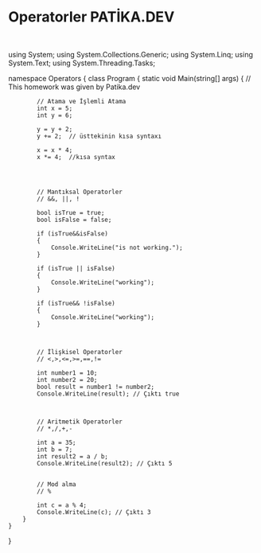 # Operatorler PATİKA.DEV

<br>


using System;
using System.Collections.Generic;
using System.Linq;
using System.Text;
using System.Threading.Tasks;

namespace Operators
{
    class Program
    {
        static void Main(string[] args)
        {
            // This homework was given by Patika.dev
            
            
            // Atama ve İşlemli Atama
            int x = 5;
            int y = 6;

            y = y + 2;
            y += 2;  // üsttekinin kısa syntaxı

            x = x * 4;
            x *= 4;  //kısa syntax

            
            
            
            // Mantıksal Operatorler
            // &&, ||, !

            bool isTrue = true;
            bool isFalse = false;

            if (isTrue&&isFalse)
            {
                Console.WriteLine("is not working.");
            }

            if (isTrue || isFalse)
            {
                Console.WriteLine("working");
            }

            if (isTrue&& !isFalse)
            {
                Console.WriteLine("working");
            }

            
            
            // İlişkisel Operatorler
            // <,>,<=,>=,==,!=

            int number1 = 10;
            int number2 = 20;
            bool result = number1 != number2;
            Console.WriteLine(result); // Çıktı true

            
            
            // Aritmetik Operatorler
            // *,/,+,-
            
            int a = 35;
            int b = 7;
            int result2 = a / b;
            Console.WriteLine(result2); // Çıktı 5


            // Mod alma
            // %

            int c = a % 4;
            Console.WriteLine(c); // Çıktı 3
        }
    }
}

